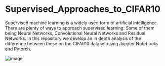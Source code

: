 # Supervised_Approaches_to_CIFAR10
Supervised machine learning is a widely used form of artificial intelligence. There are plenty of ways to approach supervised learning: Some of them being Neural Networks, Convolutional Neural Networks and Residual Networks. In this repository we develop an in depth analysis of the difference between these on the CIFAR10 dataset using Jupyter Notebooks and Pytorch.

![image](https://github.com/M4mbo/Supervised_Approaches_to_CIFAR10/assets/115642529/e5f902d9-c636-4373-9431-8a50057a1218)

